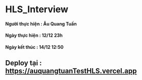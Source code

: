 # HLS_Interview

#### Người thực hiện : Âu Quang Tuấn
#### Ngày thực hiện : 12/12 23h
#### Ngày kết thúc : 14/12 12:50
## Deploy tại : https://auquangtuanTestHLS.vercel.app
